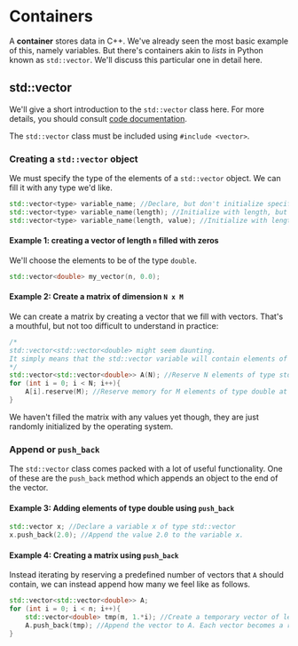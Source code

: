 # Containers
<!--
Add page on containers (arrays, vectors, maps, pairs, ...).
-->

A **container** stores data in C++. We've already seen the most basic example of this, namely variables. But there's containers akin to *lists* in Python known as `std::vector`. We'll discuss this particular one in detail here.


<!--

- Discuss std::vector (C++) vs std::array (C++) vs C-style arrays
  - https://stackoverflow.com/questions/31548281/advantages-of-2d-vector-array
  - https://stackoverflow.com/questions/4424579/stdvector-versus-stdarray-in-c/4424658#4424658
  - https://stackoverflow.com/questions/15079057/arrays-vs-vectors-introductory-similarities-and-differences



-->


## std::vector

We'll give a short introduction to the `std::vector` class here. For more details, you should consult [code documentation](https://en.cppreference.com/w/cpp/container/vector).


The `std::vector` class must be included using `#include <vector>`.

### Creating a `std::vector` object
We must specify the type of the elements of a `std::vector` object. We can fill it with any type we'd like.

```c++
std::vector<type> variable_name; //Declare, but don't initialize specific elements or length.
std::vector<type> variable_name(length); //Initialize with length, but values are assigned randomly (not sampled to any particular probability distribution though!)
std::vector<type> variable_name(length, value); //Initialize with length and a value for each element.
```

#### Example 1: creating a vector of length `n` filled with zeros
We'll choose the elements to be of the type `double`.


```c++
std::vector<double> my_vector(n, 0.0);
```


#### Example 2: Create a matrix of dimension `N x M`

We can create a matrix by creating a vector that we fill with vectors. That's a mouthful, but not too difficult to understand in practice:

```c++
/*
std::vector<std::vector<double> might seem daunting.
It simply means that the std::vector variable will contain elements of type std::vector<double>
*/
std::vector<std::vector<double>> A(N); //Reserve N elements of type std::vector<double>.
for (int i = 0; i < N; i++){
    A[i].reserve(M); //Reserve memory for M elements of type double at row i
}
```

We haven't filled the matrix with any values yet though, they are just randomly initialized by the operating system.


### Append or `push_back`

The `std::vector` class comes packed with a lot of useful functionality. One of these are the `push_back` method which appends an object to the end of the vector.

#### Example 3: Adding elements of type double using `push_back`

```c++
std::vector x; //Declare a variable x of type std::vector
x.push_back(2.0); //Append the value 2.0 to the variable x.
```

#### Example 4: Creating a matrix using `push_back`

Instead iterating by reserving a predefined number of vectors that `A` should contain, we can instead append how many we feel like as follows.

```c++
std::vector<std::vector<double>> A;
for (int i = 0; i < n; i++){
    std::vector<double> tmp(m, 1.*i); //Create a temporary vector of length m and fill it with the value i.
    A.push_back(tmp); //Append the vector to A. Each vector becomes a row of A.
}
```
